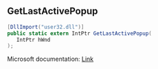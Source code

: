 ## GetLastActivePopup

```csharp
[DllImport("user32.dll")]
public static extern IntPtr GetLastActivePopup(
   IntPtr hWnd
);
```

Microsoft documentation: [Link](https://docs.microsoft.com/en-us/windows/win32/api/winuser/nf-winuser-getlastactivepopup)
